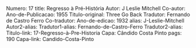 Numero: 17
title: Regresso à Pré-História
Autor: J Leslie Mitchell
Co-autor: 
Ano-de-Publicacao: 1955
Titulo-original: Three Go Back
Tradutor: Fernando de Castro Ferro
Co-tradutor: 
Ano-de-edicao: 1932
alias: J-Leslie-Mitchell
Autor2-alias: 
Tradutor1-alias: Fernando-de-Castro-Ferro
Tradutor2-alias: 
Titulo-link: 17-Regresso-à-Pre-Historia
Capa: Cândido Costa Pinto
pags: 190
Capa-link: Candido-Costa-Pinto